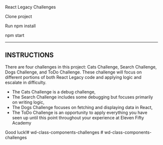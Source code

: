 React Legacy Challenges

Clone project

Run npm install

npm start

******************************

INSTRUCTIONS
------------

There are four challenges in this project: Cats Challenge, Search Challenge, Dogs Challenge, and ToDo Challenge. These challenge will focus on different portions of both React Legacy code and applying logic and escalate in difficulty.

 - The Cats Challenge is a debug challenge,
 - The Search Challenge includes some debugging but focuses primarily on writing logic,
 - The Dogs Challenge focuses on fetching and displaying data in React,
 - The ToDo Challenge is an opportunity to apply everything you have seen up until this point throughout your experience at Eleven Fifty Academy

Good luck!#   w d - c l a s s - c o m p o n e n t s - c h a l l e n g e s  
 #   w d - c l a s s - c o m p o n e n t s - c h a l l e n g e s  
 